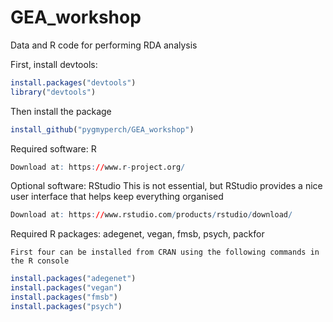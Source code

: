 # GEA_workshop
Data and R code for performing RDA analysis

First, install devtools:

```r
install.packages("devtools")
library("devtools")
```

Then install the package

```r
install_github("pygmyperch/GEA_workshop")
```

Required software: R

```r
Download at: https://www.r-project.org/
```

Optional software: RStudio
	This is not essential, but RStudio provides a nice user interface that helps keep everything organised

```r
Download at: https://www.rstudio.com/products/rstudio/download/
```

Required R packages: adegenet, vegan, fmsb, psych, packfor

	First four can be installed from CRAN using the following commands in the R console

```r
install.packages("adegenet")
install.packages("vegan")
install.packages("fmsb")
install.packages("psych")

```

